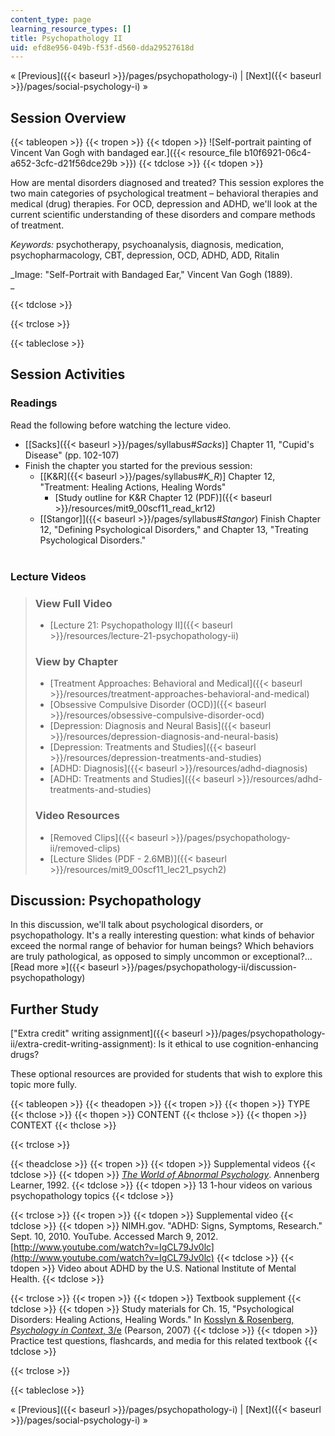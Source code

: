 ```yaml
---
content_type: page
learning_resource_types: []
title: Psychopathology II
uid: efd8e956-049b-f53f-d560-dda29527618d
---
```


« [Previous]({{< baseurl >}}/pages/psychopathology-i) | [Next]({{< baseurl >}}/pages/social-psychology-i) »

Session Overview
----------------

{{< tableopen >}}
{{< tropen >}}
{{< tdopen >}}
![Self-portrait painting of Vincent Van Gogh with bandaged ear.]({{< resource_file b10f6921-06c4-a652-3cfc-d21f56dce29b >}})
{{< tdclose >}}
{{< tdopen >}}


How are mental disorders diagnosed and treated? This session explores the two main categories of psychological treatment – behavioral therapies and medical (drug) therapies. For OCD, depression and ADHD, we'll look at the current scientific understanding of these disorders and compare methods of treatment.

_Keywords:_ psychotherapy, psychoanalysis, diagnosis, medication, psychopharmacology, CBT, depression, OCD, ADHD, ADD, Ritalin

_Image: "Self-Portrait with Bandaged Ear," Vincent Van Gogh (1889).  
_


{{< tdclose >}}

{{< trclose >}}

{{< tableclose >}}

Session Activities
------------------

### Readings

Read the following before watching the lecture video.

*   \[[Sacks]({{< baseurl >}}/pages/syllabus#_Sacks_)\] Chapter 11, "Cupid's Disease" (pp. 102-107)
*   Finish the chapter you started for the previous session:
    *   \[[K&R]({{< baseurl >}}/pages/syllabus#_K_R_)\] Chapter 12, "Treatment: Healing Actions, Healing Words"  
        *   [Study outline for K&R Chapter 12 (PDF)]({{< baseurl >}}/resources/mit9_00scf11_read_kr12)
    *   [\[Stangor\]]({{< baseurl >}}/pages/syllabus#_Stangor_) Finish Chapter 12, "Defining Psychological Disorders," and Chapter 13, "Treating Psychological Disorders."  
         

### Lecture Videos

> ### View Full Video
> 
> *   [Lecture 21: Psychopathology II]({{< baseurl >}}/resources/lecture-21-psychopathology-ii)
> 
> ### View by Chapter
> 
> *   [Treatment Approaches: Behavioral and Medical]({{< baseurl >}}/resources/treatment-approaches-behavioral-and-medical)
> *   [Obsessive Compulsive Disorder (OCD)]({{< baseurl >}}/resources/obsessive-compulsive-disorder-ocd)
> *   [Depression: Diagnosis and Neural Basis]({{< baseurl >}}/resources/depression-diagnosis-and-neural-basis)
> *   [Depression: Treatments and Studies]({{< baseurl >}}/resources/depression-treatments-and-studies)
> *   [ADHD: Diagnosis]({{< baseurl >}}/resources/adhd-diagnosis)
> *   [ADHD: Treatments and Studies]({{< baseurl >}}/resources/adhd-treatments-and-studies)
> 
> ### Video Resources
> 
> *   [Removed Clips]({{< baseurl >}}/pages/psychopathology-ii/removed-clips)
> *   [Lecture Slides (PDF - 2.6MB)]({{< baseurl >}}/resources/mit9_00scf11_lec21_psych2)

Discussion: Psychopathology
---------------------------

In this discussion, we'll talk about psychological disorders, or psychopathology. It's a really interesting question: what kinds of behavior exceed the normal range of behavior for human beings? Which behaviors are truly pathological, as opposed to simply uncommon or exceptional?… [Read more »]({{< baseurl >}}/pages/psychopathology-ii/discussion-psychopathology)

Further Study
-------------

["Extra credit" writing assignment]({{< baseurl >}}/pages/psychopathology-ii/extra-credit-writing-assignment): Is it ethical to use cognition-enhancing drugs?

These optional resources are provided for students that wish to explore this topic more fully.

{{< tableopen >}}
{{< theadopen >}}
{{< tropen >}}
{{< thopen >}}
TYPE
{{< thclose >}}
{{< thopen >}}
CONTENT
{{< thclose >}}
{{< thopen >}}
CONTEXT
{{< thclose >}}

{{< trclose >}}

{{< theadclose >}}
{{< tropen >}}
{{< tdopen >}}
Supplemental videos
{{< tdclose >}}
{{< tdopen >}}
[_The World of Abnormal Psychology_](https://www.learner.org/series/the-world-of-abnormal-psychology/). Annenberg Learner, 1992.
{{< tdclose >}}
{{< tdopen >}}
13 1-hour videos on various psychopathology topics
{{< tdclose >}}

{{< trclose >}}
{{< tropen >}}
{{< tdopen >}}
Supplemental video
{{< tdclose >}}
{{< tdopen >}}
NIMH.gov. "ADHD: Signs, Symptoms, Research." Sept. 10, 2010. YouTube. Accessed March 9, 2012. [http://www.youtube.com/watch?v=IgCL79Jv0lc](http://www.youtube.com/watch?v=IgCL79Jv0lc)
{{< tdclose >}}
{{< tdopen >}}
Video about ADHD by the U.S. National Institute of Mental Health.
{{< tdclose >}}

{{< trclose >}}
{{< tropen >}}
{{< tdopen >}}
Textbook supplement
{{< tdclose >}}
{{< tdopen >}}
Study materials for Ch. 15, "Psychological Disorders: Healing Actions, Healing Words." In [Kosslyn & Rosenberg, _Psychology in Context_, 3/e](http://www.pearsonhighered.com/educator/product/Fundamentals-of-Psychology-in-Context/9780205507573.page) (Pearson, 2007)
{{< tdclose >}}
{{< tdopen >}}
Practice test questions, flashcards, and media for this related textbook
{{< tdclose >}}

{{< trclose >}}

{{< tableclose >}}

« [Previous]({{< baseurl >}}/pages/psychopathology-i) | [Next]({{< baseurl >}}/pages/social-psychology-i) »